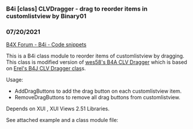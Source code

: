 ### B4i [class] CLVDragger - drag to reorder items in customlistview by Binary01
### 07/20/2021
[B4X Forum - B4i - Code snippets](https://www.b4x.com/android/forum/threads/132719/)

This is a B4i class module to reorder items of customlistview by dragging.  
This class is modified version of [wes58's B4A CLV Dragger](https://www.b4x.com/android/forum/threads/b4x-class-clvdragger-drag-to-reorder-items.120437/) which is based on [Erel's B4J CLV Dragger clas](https://www.b4x.com/android/forum/threads/class-clvdragger-drag-to-reorder-items.104261/)s.  
  
Usage:  
- AddDragButtons to add the drag button on each customlistview item.  
- RemoveDragButtons to remove all drag buttons from customlistview.  
  
Depends on XUI , XUI Views 2.51 Libraries.  
  
See attached example and a class module file: